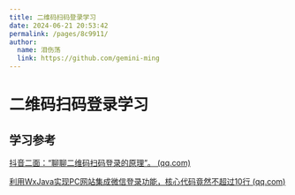 ```yaml
---
title: 二维码扫码登录学习
date: 2024-06-21 20:53:42
permalink: /pages/8c9911/
author: 
  name: 泪伤荡
  link: https://github.com/gemini-ming
---
```

# 二维码扫码登录学习

## 学习参考

[抖音二面：“聊聊二维码扫码登录的原理”。 (qq.com)](https://mp.weixin.qq.com/s/u0BoYgWb5bTnhh1x6dlnig)

[利用WxJava实现PC网站集成微信登录功能，核心代码竟然不超过10行 (qq.com)](https://mp.weixin.qq.com/s/rT0xL9uAdHdZck_F8nyncg)